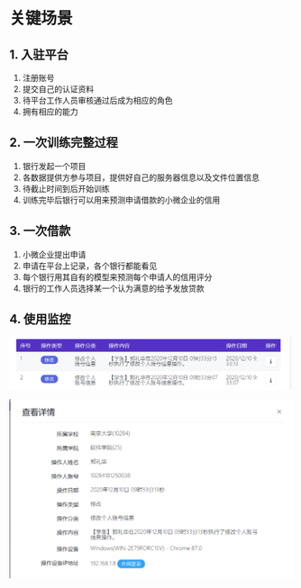# 关键场景

## 1. 入驻平台

1. 注册账号
2. 提交自己的认证资料
3. 待平台工作人员审核通过后成为相应的角色
4. 拥有相应的能力

## 2. 一次训练完整过程

1. 银行发起一个项目
2. 各数据提供方参与项目，提供好自己的服务器信息以及文件位置信息
3. 待截止时间到后开始训练
4. 训练完毕后银行可以用来预测申请借款的小微企业的信用

## 3. 一次借款

1. 小微企业提出申请
2. 申请在平台上记录，各个银行都能看见
3. 每个银行用其自有的模型来预测每个申请人的信用评分
4. 银行的工作人员选择某一个认为满意的给予发放贷款

## 4. 使用监控

![image-20210125181200068](pic\关键场景\image-20210125181200068.png)

<img src="pic\关键场景\image-20210125181214821.png" alt="image-20210125181214821" style="zoom:50%;" />

